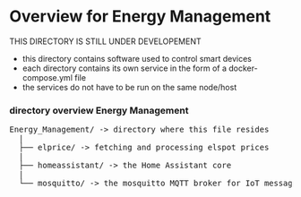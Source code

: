 # Overview for Energy Management

THIS DIRECTORY IS STILL UNDER DEVELOPEMENT

* this directory contains software used to control smart devices
* each directory contains its own service in the form of a docker-compose.yml file
* the services do not have to be run on the same node/host


### directory overview Energy Management
<pre>
Energy_Management/ -> directory where this file resides
  |
  ├── elprice/ -> fetching and processing elspot prices
  |
  ├── homeassistant/ -> the Home Assistant core
  |
  └── mosquitto/ -> the mosquitto MQTT broker for IoT message delivering
</pre>
